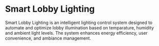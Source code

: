 # Smart Lobby Lighting

Smart Lobby Lighting is an intelligent lighting control system designed to automate and optimize lobby illumination based on temparature, humidity and ambient light levels. The system enhances energy efficiency, user convenience, and ambiance management.
